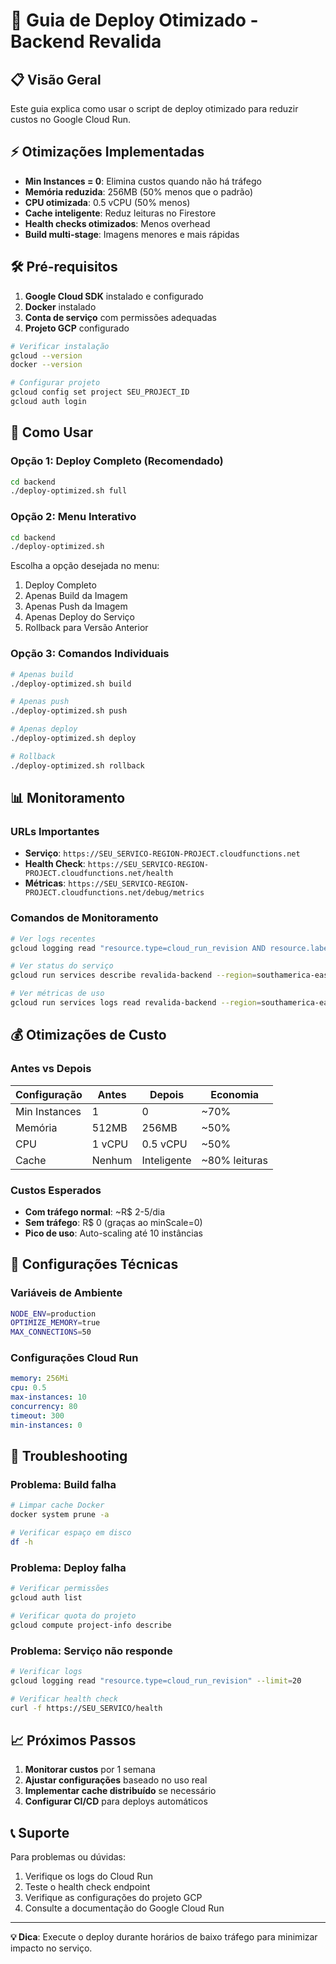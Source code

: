 # 🚀 Guia de Deploy Otimizado - Backend Revalida

## 📋 Visão Geral

Este guia explica como usar o script de deploy otimizado para reduzir custos no Google Cloud Run.

## ⚡ Otimizações Implementadas

- **Min Instances = 0**: Elimina custos quando não há tráfego
- **Memória reduzida**: 256MB (50% menos que o padrão)
- **CPU otimizada**: 0.5 vCPU (50% menos)
- **Cache inteligente**: Reduz leituras no Firestore
- **Health checks otimizados**: Menos overhead
- **Build multi-stage**: Imagens menores e mais rápidas

## 🛠️ Pré-requisitos

1. **Google Cloud SDK** instalado e configurado
2. **Docker** instalado
3. **Conta de serviço** com permissões adequadas
4. **Projeto GCP** configurado

```bash
# Verificar instalação
gcloud --version
docker --version

# Configurar projeto
gcloud config set project SEU_PROJECT_ID
gcloud auth login
```

## 🚀 Como Usar

### Opção 1: Deploy Completo (Recomendado)

```bash
cd backend
./deploy-optimized.sh full
```

### Opção 2: Menu Interativo

```bash
cd backend
./deploy-optimized.sh
```

Escolha a opção desejada no menu:
1. Deploy Completo
2. Apenas Build da Imagem
3. Apenas Push da Imagem
4. Apenas Deploy do Serviço
5. Rollback para Versão Anterior

### Opção 3: Comandos Individuais

```bash
# Apenas build
./deploy-optimized.sh build

# Apenas push
./deploy-optimized.sh push

# Apenas deploy
./deploy-optimized.sh deploy

# Rollback
./deploy-optimized.sh rollback
```

## 📊 Monitoramento

### URLs Importantes
- **Serviço**: `https://SEU_SERVICO-REGION-PROJECT.cloudfunctions.net`
- **Health Check**: `https://SEU_SERVICO-REGION-PROJECT.cloudfunctions.net/health`
- **Métricas**: `https://SEU_SERVICO-REGION-PROJECT.cloudfunctions.net/debug/metrics`

### Comandos de Monitoramento

```bash
# Ver logs recentes
gcloud logging read "resource.type=cloud_run_revision AND resource.labels.service_name=revalida-backend" --limit=10

# Ver status do serviço
gcloud run services describe revalida-backend --region=southamerica-east1

# Ver métricas de uso
gcloud run services logs read revalida-backend --region=southamerica-east1
```

## 💰 Otimizações de Custo

### Antes vs Depois

| Configuração | Antes | Depois | Economia |
|-------------|-------|--------|----------|
| Min Instances | 1 | 0 | ~70% |
| Memória | 512MB | 256MB | ~50% |
| CPU | 1 vCPU | 0.5 vCPU | ~50% |
| Cache | Nenhum | Inteligente | ~80% leituras |

### Custos Esperados
- **Com tráfego normal**: ~R$ 2-5/dia
- **Sem tráfego**: R$ 0 (graças ao minScale=0)
- **Pico de uso**: Auto-scaling até 10 instâncias

## 🔧 Configurações Técnicas

### Variáveis de Ambiente
```bash
NODE_ENV=production
OPTIMIZE_MEMORY=true
MAX_CONNECTIONS=50
```

### Configurações Cloud Run
```yaml
memory: 256Mi
cpu: 0.5
max-instances: 10
concurrency: 80
timeout: 300
min-instances: 0
```

## 🚨 Troubleshooting

### Problema: Build falha
```bash
# Limpar cache Docker
docker system prune -a

# Verificar espaço em disco
df -h
```

### Problema: Deploy falha
```bash
# Verificar permissões
gcloud auth list

# Verificar quota do projeto
gcloud compute project-info describe
```

### Problema: Serviço não responde
```bash
# Verificar logs
gcloud logging read "resource.type=cloud_run_revision" --limit=20

# Verificar health check
curl -f https://SEU_SERVICO/health
```

## 📈 Próximos Passos

1. **Monitorar custos** por 1 semana
2. **Ajustar configurações** baseado no uso real
3. **Implementar cache distribuído** se necessário
4. **Configurar CI/CD** para deploys automáticos

## 📞 Suporte

Para problemas ou dúvidas:
1. Verifique os logs do Cloud Run
2. Teste o health check endpoint
3. Verifique as configurações do projeto GCP
4. Consulte a documentação do Google Cloud Run

---

**💡 Dica**: Execute o deploy durante horários de baixo tráfego para minimizar impacto no serviço.

